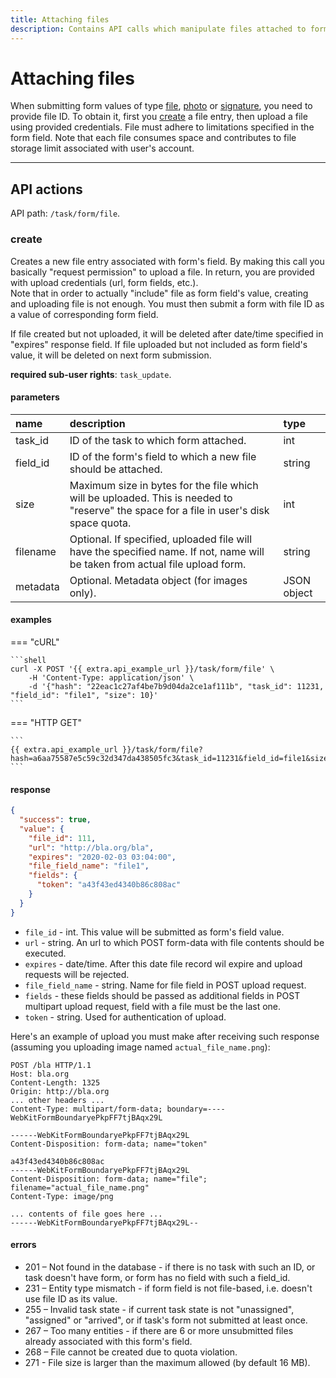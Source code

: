 ```yaml
---
title: Attaching files
description: Contains API calls which manipulate files attached to form's fields.
---
```


# Attaching files

When submitting form values of type [file](../../form/field-types.md#file), [photo](../../form/field-types.md#photo) or
[signature](../../form/field-types.md#signature), you need to provide file ID. To obtain it, first you [create](#create) 
a file entry, then upload a file using provided credentials. File must adhere to limitations specified in the form field.
Note that each file consumes space and contributes to file storage limit associated with user's account.

***

## API actions

API path: `/task/form/file`.

### create

Creates a new file entry associated with form's field. By making this call you basically "request permission" to upload
 a file. In return, you are provided with upload credentials (url, form fields, etc.).<br>
Note that in order to actually "include" file as form field's value, creating and uploading file is not enough.
 You must then submit a form with file ID as a value of corresponding form field.

If file created but not uploaded, it will be deleted after date/time specified in "expires" response field.
 If file uploaded but not included as form field's value, it will be deleted on next form submission.

**required sub-user rights**: `task_update`.

#### parameters

| name     | description                                                                                                                             | type        |
|:---------|:----------------------------------------------------------------------------------------------------------------------------------------|:------------|
| task_id  | ID of the task to which form attached.                                                                                                  | int         |
| field_id | ID of the form's field to which a new file should be attached.                                                                          | string      |
| size     | Maximum size in bytes for the file which will be uploaded. This is needed to "reserve" the space for a file in user's disk space quota. | int         |
| filename | Optional. If specified, uploaded file will have the specified name. If not, name will be taken from actual file upload form.            | string      |
| metadata | Optional. Metadata object (for images only).                                                                                            | JSON object |

#### examples

=== "cURL"

    ```shell
    curl -X POST '{{ extra.api_example_url }}/task/form/file' \
        -H 'Content-Type: application/json' \
        -d '{"hash": "22eac1c27af4be7b9d04da2ce1af111b", "task_id": 11231, "field_id": "file1", "size": 10}'
    ```

=== "HTTP GET"

    ```
    {{ extra.api_example_url }}/task/form/file?hash=a6aa75587e5c59c32d347da438505fc3&task_id=11231&field_id=file1&size=10
    ```

#### response

```json
{
  "success": true,
  "value": {
    "file_id": 111,
    "url": "http://bla.org/bla",
    "expires": "2020-02-03 03:04:00",
    "file_field_name": "file1",
    "fields": {
      "token": "a43f43ed4340b86c808ac"
    }
  }
}
```

* `file_id` - int. This value will be submitted as form's field value.
* `url` - string. An url to which POST form-data with file contents should be executed.
* `expires` - date/time. After this date file record wil expire and upload requests will be rejected.
* `file_field_name` - string. Name for file field in POST upload request.
* `fields` - these fields should be passed as additional fields in POST multipart upload request, field with a file 
must be the last one.
* `token` - string. Used for authentication of upload.

Here's an example of upload you must make after receiving such response (assuming you uploading image named `actual_file_name.png`):

```  
POST /bla HTTP/1.1
Host: bla.org
Content-Length: 1325
Origin: http://bla.org
... other headers ...
Content-Type: multipart/form-data; boundary=----WebKitFormBoundaryePkpFF7tjBAqx29L

------WebKitFormBoundaryePkpFF7tjBAqx29L
Content-Disposition: form-data; name="token"

a43f43ed4340b86c808ac
------WebKitFormBoundaryePkpFF7tjBAqx29L
Content-Disposition: form-data; name="file"; filename="actual_file_name.png"
Content-Type: image/png

... contents of file goes here ...
------WebKitFormBoundaryePkpFF7tjBAqx29L--
```

#### errors

* 201 – Not found in the database - if there is no task with such an ID, or task doesn't have form, or form has no
 field with such a field_id.
* 231 – Entity type mismatch - if form field is not file-based, i.e. doesn't use file ID as its value.
* 255 – Invalid task state - if current task state is not "unassigned", "assigned" or "arrived", or if task's form 
not submitted at least once.
* 267 – Too many entities - if there are 6 or more unsubmitted files already associated with this form's field.
* 268 – File cannot be created due to quota violation.
* 271 - File size is larger than the maximum allowed (by default 16 MB).
